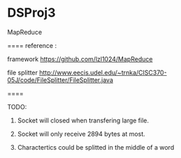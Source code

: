 DSProj3
=======

MapReduce


====
reference : 

framework
https://github.com/lzl1024/MapReduce

file splitter
http://www.eecis.udel.edu/~trnka/CISC370-05J/code/FileSplitter/FileSplitter.java


====

TODO:

1. Socket will closed when transfering large file.

2. Socket will only receive 2894 bytes at most.

3. Charactertics could be splitted in the middle of a word
